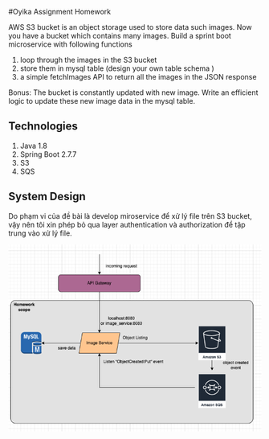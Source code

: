 #Oyika Assignment Homework

AWS S3 bucket is an object storage used to store data such images. Now you have a bucket which contains many images. Build a sprint boot microservice with following functions
1) loop through the images in the S3 bucket
2) store them in mysql table (design your own table schema )
3) a simple fetchImages API to return all the images in the JSON response

Bonus:
The bucket is constantly updated with new image. Write an efficient logic to update these new image data in the mysql table.

## Technologies
1. Java 1.8
2. Spring Boot 2.7.7
3. S3
4. SQS

## System Design
Do phạm vi của đề bài là develop miroservice để xử lý file trên S3 bucket,
vậy nên tôi xin phép bỏ qua layer authentication và authorization để tập trung
vào xử lý file.

![](system-design.png)